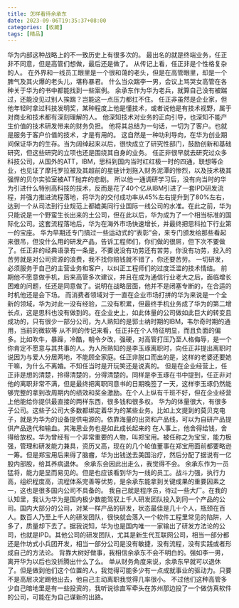 ```yaml
---
title: 怎样看待余承东
date: 2023-09-06T19:35:37+08:00
categories: [收藏]
tags: [精品]
---
```


华为内部这种战略上的不一致历史上有很多次的。  最出名的就是终端业务，任正非不同意，但是高管们想做，最后还是做了。  从传记上看，任正非是个性格复杂的人。  在外界和一线员工眼里是一个很和蔼的老头，但是在高管眼里，却是一个脾气及其火爆的老头儿，堪称暴君。  什么当众踹李一男，会议上骂哭女高管在各种关于华为的书中都能找到一些案例。  余承东作为华为老兵，就算自己没有被踹过，还能没见过别人挨踹？岂能这一点压力都扛不住。  任正非虽然是企业家，但他年轻时拿过科技发明奖，某种程度上他是懂技术，或者说他是有技术视野，属于对商业和技术都有深刻理解的人。  他深知技术对业务的正向引导，也深知不能产生价值的技术研发带来的财务负担。  他将其总结为一句话，一切为了客户。也就是服务于客户价值的技术，才是有用的。  这自然是一种功利导向，在华为创业期间保证华为的生存。当为阔绰起来以后，很快成立了研究性部门，鼓励创新和基础研究，但这些研究的立项也还是围绕其自身的业务。  任正非很早就去研究过众多科技公司，从国外的ATT，IBM，思科到国内当时红红极一时的四通，联想等企业，也见证了摩托罗拉被及其超前的星链计划拖入财务泥潭的惨烈，以及技术极其强悍的贝尔实验室被ATT抛弃的悲剧。  所以他一通调研学习后，没有向当时的华为引进什么特别高科技的技术，反而是花了40个亿从IBM引进了一套IPD研发流程，并强力推进流程落地，将华为的交付成功率从45%左右提升到了80%左右，达到一个从司法到行业规范上都媲美同行业国际一线公司的水准。在此之前，华为只能说是一个野蛮生长出来的土公司，但在此以后，华为成为了一个相当标准的国际化公司。这套流程落地后，华为在海外市场快速增长，并最终把思科拉下行业第一的宝座。  华为早期还专门搞过一些运动式的“表彰”会，来专门颁发给那些看起来很吊，但没什么用的研发产品，告诉工程师们，你们做的很屌，但下次不要做了。任正非的经典语录有一条是，不要说没有功劳还有苦劳，你没有功劳，投入的苦劳就是对公司资源的浪费，我不找你赔钱就不错了，你还要苦劳。  一切研发，必须服务于自己的主营业务和客户，以纠正工程师们的过度泛滥的技术情结。  前期他不愿意做手机，后来高管多次建议，并且在成为通信行业老大之后，面临增长困难的问题，任还是同意做了。说明在战略层面，他并不是闭塞专断的，在合适的时机他还是会下场。  而消费者领域对于一直在企业市场打拼的华为来说是一个全新的领域，华为对此一没有经验，二没有积累，但最终手机业务成了华为的第二增长点，这是思科也没有做到的。在企业史上，如此体量的公司做如此巨大的转变且成功的，只有很少一部分公司，为人熟知的是郭士纳时期的IBM，韦尔奇时期的通用，当前的微软等  从不同的传记来看，任正非在个人特征明显，而且负面的偏多。比如吹牛，暴躁，冷酷，朝令夕改，强硬，对高管打压乃至人格侮辱，是一个你肯定不愿意与其共事的人。为人所熟知的是李玉琢离职时，向任正非提出离职时说因为与爱人分居两地，不能顾全家庭。任正非脱口而出的是，这样的老婆还要她干嘛，为什么不离婚。不知任当时是开玩笑还是说真的。  但是在企业经营上，任正非是想的清楚，拎得清楚的，分得清楚的。同样是李玉琢在书中提到，任正非对他的离职非常不满，但是最终把离职同意书的日期晚签了一天，这样李玉琢仍然能够完整的拿到改周期内的绩效和奖金激励。在个人上纵有千班不好，但在企业经营上他能给你提供最直接的两样东西，很多钱和很多权。  华为的体量很大，有很多子公司。这些子公司大多数都绑定着华为的某些业务。比如上文提到的莫贝克电子，就是为华为的设备提供电源的。依靠海量的出货和产品线，可以为自研产品提供产品迭代和输血。其海思业务也是如此成长起来的  在人事上，他舍得给钱，舍得给放权。华为曾经有一个非常重要的人物，叫郑宝用。被任称之为宝宝，能力极强，管理和研发能力兼具，资历又高，现在的几个轮值董事在郑宝用面前都要略逊一筹。但是郑宝用后来得了脑瘤，华为出钱送去美国治疗，然后分配了据说有一亿股内部股，给其养病退休。  余承东会因此出走么，我觉得不会。   余承东作为一员猛将，能力是显而易见的。但是也应该看到华为一线的员工。战斗力强，执行力高，组织程度高，流程体系完善等优势，是余承东能拿到关键成果的重要因素之一，这也是很多国内公司不具备的。  我自己就是程序员，待过一些大厂。在我的认知里，我认为华为是国内极少数能驾驭上千人研发团队投入到同一个产品的公司。国内大部分的公司，对某一样产品的研发，状态最佳是几十个人，瓶颈在百人。数百人乃至上千人的研发团队，很快就会落入一个软件工程里常见的陷阱，人多了，质量却下去了。据我说知，华为也是国内唯一一家输出了研发方法论的公司，也就是IPD。其他公司的研发团队，尤其是新生代互联网公司，相当一部分都还是作坊式小兵团开发，相当一部分公司是没有敏捷，没有流程，没有实践或者形成自己的方法论。  背靠大树好做事，我相信余承东不会不明白的。强如李一男，离开华为以后也没折腾出什么了么。  单从财务角度来说，余承东早就可以退休了。但是做到他们这个位置的人，我觉得可能多少有一点成就事业的驱动力。只要不是高层决定踢他出去，他自己主动离职我觉得几率很小。  不过他们这种高管多少自己暗地里是有一些投资的，我听说徐直军牵头在苏州那边投了一个做仿真软件的公司，可能在为自己谋新的出路。